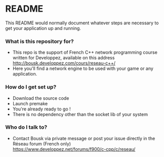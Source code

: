 # README #

This README would normally document whatever steps are necessary to get your application up and running.

### What is this repository for? ###

* This repo is the support of French C++ network programming course written for Developpez, available on this address http://bousk.developpez.com/cours/reseau-c++/
* Here you'll find a network engine to be used with your game or any application.

### How do I get set up? ###

* Download the source code
* Launch premake
* You're already ready to go !
* There is no dependency other than the socket lib of your system

### Who do I talk to? ###

* Contact Bousk via private message or post your issue directly in the Réseau forum (French only) https://www.developpez.net/forums/f900/c-cpp/c/reseau/
